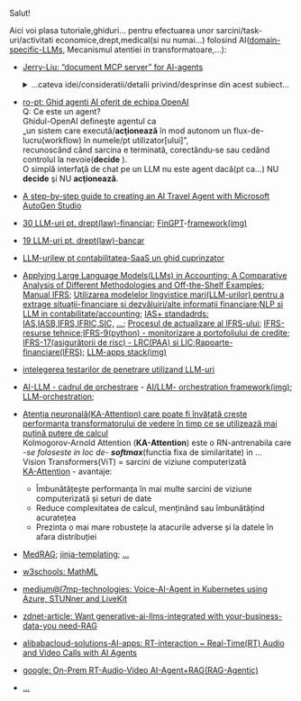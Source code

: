 Salut!

Aici voi plasa tutoriale,ghiduri... pentru efectuarea unor sarcini/task-uri/activitati economice,drept,medical(si nu numai...) folosind AI([domain-specific-LLMs](https://medium.com/sage-ai/building-domain-specific-llms-for-reliable-accounting-solutions-at-sage-f5f49479c8ad), Mecanismul atentiei in transformatoare,...):

 - [Jerry-Liu:  “document MCP server” for AI-agents](https://www.linkedin.com/posts/jerry-liu-64390071_ive-been-thinking-about-this-idea-of-a-activity-7326034385671983104-KU7l?utm_source=share&utm_medium=member_desktop&rcm=ACoAABLIPGMB6KpJrQjF9LX4I4WFQuRY84ckvhg)
   <br/>
   <details>
    <summary>...cateva idei/consideratii/detalii privind/desprinse din acest subiect...</summary>

   <hr/>
   
   <pre>Motivul pentru care <b>RAG</b> a devenit atât de popular ca si concept este
   pentru că oamenii au vrut o modalitate de a conecta <b>LLM</b>-urile cu propriile(deci private!) <i>surse de date</i>.
   Odată cu creșterea <b>Agenților</b>/<b>MCP</b>/<b>A2A</b>, putem reformula această idee
   în jurul modelului <b>fluxurilor de lucru</b>(de tip <b>decide</b> si <b>actioneaza</b>) ale <b>Agenților</b>
   care interacționează cu <b><i>instrumentele</i></b> specifice.

   <b>Agenții</b> pot(decide si actiona) apela <b><i>instrumente</i></b> și pot(decide si actiona) <b><i>recupera</i></b> <i>date</i>(în sens general!).
   Aici ne putem concentra pe <i>documente</i>(fisierele sunt containere de continut-document care sunt vazute ca si <i>sursa de date</i>!).
   <b>Agenții</b> pot interacționa cu <i>documentele</i> în câteva moduri:
   1. <b><i>Căutare</i></b>:    Ei pot <b><i>interoga</i></b> o interfață API cu parametri preciși pentru a căuta <i>fișiere</i>/<i>metadate pe/de fișiere</i>.
   2. <b><i>Recuperare</i></b>: Pot face <b><i>căutări semantice</i></b> pentru a găsi <i>sursa relevantă de date</i> (acesta este doar <b>RAG</b>!)
   3. <b><i>Analiză</i></b>:    Pot <b><i>interoga</i></b> o bază de date(BD) structurată pentru a obține informații agregate din <i>documentele</i> lor
                                (rezumate/sumarizari).
   4. <b><i>Manipulare</i></b>: Pot apela un set de funcții expuse de/dupa tipul-de-<i>fișier</i> pentru a <b><i>manipula</i></b> <i>fișierul</i>
      (de exemplu, efectuarea <b><i>calculelor</i></b> pe o <i>foaie Excel</i>, <b><i>editarea</i></b> în <i>Word/PowerPoint</i>)
   
   Dacă doriți să construiți <b>Agenți</b> eficienți peste <i>surse de date</i> precum <i>documente</i>, atunci aveți nevoie de
   <b><i>instrumente</i></b> foarte bune peste aceste <i>documente</i>.  

   In <b>LlamaCloud</b> sunt deja unele dintre "<b><i>instrumentele</i></b> de <i>documente</i>" de bază:
    - <b><i>analiză(3)</i></b>,
    - <b><i>extragere(1&2)</i></b>,
    - <b><i>indexare(1&2)</i></b>
    - și se construiesc mult mai <b><i>multe</i></b>(instrumente care sa acopere conducta ETL si nu numai...).
   </pre>

   Puteti afla mult mai multe lucruri din [articolul original](https://www.linkedin.com/feed/?highlightedUpdateType=PAGES_TRENDING_CONTENT_BY_COMPANY_YOU_FOLLOW&highlightedUpdateUrn=urn%3Ali%3Aactivity%3A7326034385671983104)(***Document MCP Layer for Agents***) al lui [**Jerry-Liu**](https://www.google.com/search?q=document+MCP+layer+data+layer+knowledgement+layer+si+layer%28Agent+LLM%29&sca_esv=7362c71c7debaa22&rlz=1C1CHBF_enRO1132RO1132&udm=2&biw=1920&bih=911&sxsrf=AE3TifMFjAUJCAxWyGhWoWIrfAKf073pFg%3A1748078901220&ei=NZExaLGNDcaFxc8P_MGrkAM&ved=0ahUKEwjx-8iv5buNAxXGQvEDHfzgCjIQ4dUDCBE&uact=5&oq=document+MCP+layer+data+layer+knowledgement+layer+si+layer%28Agent+LLM%29&gs_lp=EgNpbWciRWRvY3VtZW50IE1DUCBsYXllciBkYXRhIGxheWVyIGtub3dsZWRnZW1lbnQgbGF5ZXIgc2kgbGF5ZXIoQWdlbnQgTExNKUj1M1C-DlidMnABeACQAQCYAXqgAYsQqgEEMC4xObgBA8gBAPgBAZgCAKACAJgDAIgGAZIHAKAH1wayBwC4BwDCBwDIBwA&sclient=img)...[lectura placuta](https://jingdongsun.medium.com/ai-agents-and-automation-mcp-and-my-considerations-5aa6a5dd42d8)!
   
   <hr/>
   
   </details>
 - [ro-pt: Ghid agenti AI oferit de echipa OpenAI ](https://www.pt.ro/openai-ghid-agenti/)
   <br/>Q: Ce este un agent?
<br/>Ghidul-OpenAI defineşte agentul ca
<br/>„un sistem care execută/<b>acţionează</b> în mod autonom un flux-de-lucru(workflow) în numele/pt utilizator[ului]”,
<br/>recunoscând când sarcina e terminată, corectându‑se sau cedând controlul la nevoie(<b>decide</b> ).
<br/>O simplă interfaţă de chat pe un LLM nu este agent dacă(pt ca...) NU <b>decide</b> şi NU <b>acţionează</b>.
 - [A step-by-step guide to creating an AI Travel Agent with Microsoft AutoGen Studio](https://medium.com/@wxia8888/a-step-by-step-guide-to-creating-an-ai-travel-agent-with-microsoft-autogen-studio-7295592331ac)
 - [30 LLM-uri pt. drept(law)-financiar](https://www.lawstudies.ro/llm/drept-financiar); [FinGPT](https://levelup.gitconnected.com/fingpt-open-source-llm-for-finance-e8ec10d0bf40)-[framework(img)](https://miro.medium.com/v2/resize:fit:1400/1*NcxcT0TfKAK8vZYBAsFAFQ.png)
 - [19 LLM-uri pt. drept(law)-bancar](https://www.lawstudies.ro/llm/legea-bancar%C4%83)
 - [LLM-urilew pt contabilitatea-SaaS un ghid cuprinzator](https://www.sage.com/en-us/blog/llms-for-saas-accounting-a-comprehensive-guide/)
 - [Applying Large Language Models(LLMs) in Accounting: A Comparative Analysis of Different
Methodologies and Off-the-Shelf Examples](https://download.ssrn.com/2024/6/29/4650476.pdf?response-content-disposition=inline&X-Amz-Security-Token=IQoJb3JpZ2luX2VjEFEaCXVzLWVhc3QtMSJGMEQCIB2XM1vd62TPrcEmeSI0KizTPU%2FlsVDZiXrHay%2F5qKbHAiBTSPuYtFbQ04MBLA%2FXW6YX3afh9uFB0lhcchKer0vfaCrHBQi5%2F%2F%2F%2F%2F%2F%2F%2F%2F%2F8BEAQaDDMwODQ3NTMwMTI1NyIMHkPdXVCrjXlushuCKpsFUH8Qg4Ekt60E4Xb1jrMz7spdMaQk3FFNMFk0u0R8T0JlueWn7plYHGcvGL8xuDfccR6bT%2B1Ckkorwr8plSlDFqE2P7m2ttzu%2BC1huNOreUzyKVjnRezs5kgj6%2B9dcgkKRUAWclltTk1FPhwCE10mPafQKC0bfBdwKrAUiiNS4m7FSVQNR6ZQ%2BpYi%2BSJzzTq8TeFMAiiFRRk2l3uB9v7uE2jIX6LlvfVL2Bun%2F33cLjusxqNQLsE40wjBt8QoVd%2FmgiPtMHzvjPX9OlKC4lec5VNuc2Tossmo98NnQYMeAO24s6Gn9xRe%2BpMWlxlYrn0WptUKcmF8Q1UxTPlgCCV1aODnfhHUGmghCVjC97yTlUru%2FqkpKKzmVxv9QN0byyCZls77p%2BsFbH8UNP2%2FqtKWJklJF8CBimHUa7ntiPGxJaj%2FYV5IuWepoAKGwk39YqQ30pZkswZI%2B9UivquyX7MzpjDb4d2EpnDqQQNIhogatnMj2x9aJYx%2FW%2FmfnU6ATEd9WEBskAYk17P4zGvpebwfMlP5FmDDX86I2Bqm5vynCaB6VwquQnNrZb0mYR%2FpJqDpJLaJqEiEqeds2aPk%2By978bivRfMSeGHafMb3T7Gq8jNdwpP3ZcWjB0XHwh7%2BN3Our%2BQXI3F0VJQc85AXCWBOBanRfk2bTuWG6bfe03iSMmxC1FOb29j2RQiEn%2BaXx%2FiHgq1lo5VdOGQ7Jy6hqjTmEeTxjb2om7xuWDm6zR7DeOW50TanipAkojoMlQq%2Bu1jDeLrns0nq2OVEPXo0rZWXGtCC%2BXiILHmoWPhUY%2BNxP3%2FoJx78c3jeXBfIMtZFDy8n84H6L44fgrsJkesk3dCg7Mvvlvd4Pc%2B5n7th%2BSVBjbj3%2B%2BQy6rsDxzg59DC%2Fva6%2FBjqyAWbLLpq5bCE7vW2%2BSg4WyUzQw59vl1hkW5GIJkbB9uCavHHeuy14jg4yzK3IiWnJEqb1P4RZzMkM7hAzxt2iv0ERJfz2Uyr0N9wF7Q64NHLuxJKbxb3uDoR%2FuYQF9QZvhpBeYaD5awxVYib8Cmvxj%2FAB3KWwyQJ2VUWkTzQJvrnPVQknkQWC0n9ZsondMS1S%2FFHhkDRTRCs3GYmx0IXrbscm3spFeBFe2QeAbSg125GVDtw%3D&X-Amz-Algorithm=AWS4-HMAC-SHA256&X-Amz-Date=20250401T084410Z&X-Amz-SignedHeaders=host&X-Amz-Expires=300&X-Amz-Credential=ASIAUPUUPRWE5BCV4IC6%2F20250401%2Fus-east-1%2Fs3%2Faws4_request&X-Amz-Signature=b8a5c9c7e862126f54d7da86d108564b659525fba62af8c3cb9a4339c7a13623&abstractId=4650476); [Manual IFRS](https://viewpoint.pwc.com/dt/gx/en/pwc/manual_of_accounting/ifrs/ifrs_INT/ifrs_INT.html); [Utilizarea modelelor lingvistice mari(LLM-urilor) pentru a extrage situații-financiare și dezvăluiri/alte informații financiare](https://www.linkedin.com/pulse/using-large-language-models-extract-financial-sid-kumar-cfa-fdp-z9jle/);[NLP si LLM in contabilitate/accounting](https://www.mercity.ai/blog-post/nlp-and-llm-in-accounting); [IAS+ standadrds: IAS,IASB,IFRS,IFRIC,SIC,](https://www.iasplus.com/en/standards) [...](https://www.icaew.com/technical/corporate-reporting/ifrs/ifrs-accounting-standards-tracker); [Procesul de actualizare al IFRS-ului](https://icmab.gov.bd/wp-content/uploads/2019/05/8-Updates-on-IFRS.pdf); [IFRS-resurse tehnice](https://www.ey.com/en_gl/ifrs-technical-resources);[IFRS-9(python) - monitorizare a portofoliului de credite](https://medium.com/atoti/tutorial-how-to-build-an-ifrs-9-solution-with-python-and-atoti-6370dfb6c23); [IFRS-17(asigurătorii de risc) - LRC(PAA) si LIC](https://www.insuranceerm.com/content/partnered-content/ifrs-17-essentials/unpacking-lrc-and-lic-calculations-for-p-and-c-insurers.html);[Rapoarte-financiare(IFRS)](https://www.studocu.com/my/document/sunway-college/sbr-specimen-1/sbr%E9%87%8D%E7%82%B9%E7%AC%94%E8%AE%B0-klncnasjbc/66251773); [LLM-apps stack(img)](https://datasciencedojo.com/wp-content/uploads/LangChain-and-Orchestration-Frameworks.jpg.webp)
 - [intelegerea testarilor de penetrare utilizand LLM-uri](https://blog.gopenai.com/understanding-penetration-testing-with-llms-2b0ec6add14a)
 - [AI-LLM - cadrul de orchestrare](https://x.com/jblefevre60/status/1749859115961074010) - [AI/LLM- orchestration framework(img)](https://pbs.twimg.com/media/GEi_lygXQAAIS4w?format=jpg&name=small); [LLM-orchestration](https://www.linkedin.com/posts/data-science-dojo_orchestrationframework-activity-7154913549402660864-BX6d/);
 - [Atenția neuronală(KA-Attention) care poate fi învățată crește performanța transformatorului de vedere în timp ce se utilizează mai puțină putere de calcul](https://dev.to/aimodels-fyi/learnable-neural-attention-boosts-vision-transformer-performance-while-using-less-computing-power-2b62)
<br/>Kolmogorov-Arnold Attention (**KA-Attention**) este o RN-antrenabila care -*se foloseste in loc de*- ***softmax***(functia fixa de similaritate) in ...
<br/>Vision Transformers(ViT) = sarcini de viziune computerizată
<br/>[KA-Attention](https://www.aimodels.fyi/papers/arxiv/kolmogorov-arnold-attention-is-learnable-attention-better) - avantaje:
    - Îmbunătățește performanța în mai multe sarcini de viziune computerizată și seturi de date
    - Reduce complexitatea de calcul, menținând sau îmbunătățind acuratețea
    - Prezinta o mai mare robustețe la atacurile adverse și la datele în afara distribuției
 - [MedRAG](https://github.com/Teddy-XiongGZ/MedRAG/tree/main); [jinja-templating](https://jinja.palletsprojects.com/en/stable/); [...](https://www.google.com/search?q=github+python+ai+rag+mcp+medical+disease+symptom+prescription+drugs+precautions+treatment+recommendations++bot+assistant+agent+bot+predict&sca_esv=f2c3fa3a06631ada&rlz=1C1CHBF_enRO1132RO1132&sxsrf=AHTn8zrGQyjjSKAj8e1h4fDJAhGAuXwmjw%3A1744558801645&ei=0dr7Z8-UJ_SMxc8P3rGK6Ao&ved=0ahUKEwiPwaX9q9WMAxV0RvEDHd6YAq0Q4dUDCBE&uact=5&oq=github+python+ai+rag+mcp+medical+disease+symptom+prescription+drugs+precautions+treatment+recommendations++bot+assistant+agent+bot+predict&gs_lp=Egxnd3Mtd2l6LXNlcnAiigFnaXRodWIgcHl0aG9uIGFpIHJhZyBtY3AgbWVkaWNhbCBkaXNlYXNlIHN5bXB0b20gcHJlc2NyaXB0aW9uIGRydWdzIHByZWNhdXRpb25zIHRyZWF0bWVudCByZWNvbW1lbmRhdGlvbnMgIGJvdCBhc3Npc3RhbnQgYWdlbnQgYm90IHByZWRpY3RIAFAAWABwAHgAkAEAmAEAoAEAqgEAuAEDyAEA-AEBmAIAoAIAmAMAkgcAoAcAsgcAuAcA&sclient=gws-wiz-serp)
 - [w3schools: MathML](https://www.w3schools.com/ai/ai_mathematics.asp)
 - [medium@l7mp-technologies: Voice-AI-Agent in Kubernetes using Azure, STUNner and LiveKit](https://medium.com/l7mp-technologies/running-reel-time-ai-voice-assistants-in-kubernetes-136662bd031f)
 - [zdnet-article: Want generative-ai-llms-integrated with your-business-data-you need-RAG](https://www.zdnet.com/article/want-generative-ai-llms-integrated-with-your-business-data-you-need-rag/)
 - [alibabacloud-solutions-AI-apps: RT-interaction ~ Real-Time(RT) Audio and Video Calls with AI Agents](https://www.alibabacloud.com/en/solutions/ai-application/real-time-interaction?_p_lc=1)
 - [google: On-Prem RT-Audio-Video AI-Agent+RAG(RAG-Agentic)](https://www.google.com/search?q=On-Prem+RT+Audio-Video+Ai-Agent+RAG&rlz=1C1CHBF_enRO1132RO1132&oq=On-Prem+RT+Audio-Video+Ai-Agent+RAG&gs_lcrp=EgZjaHJvbWUyBggAEEUYOTIJCAEQIRgKGKABMgkIAhAhGAoYoAEyCQgDECEYChigATIHCAQQIRiPAjIHCAUQIRiPAjIHCAYQIRiPAtIBCjMyMjg0ajBqMTWoAgiwAgHxBQTmle79UJhk&sourceid=chrome&ie=UTF-8)
 - [...](https://www.google.com/search?sca_esv=84558b4239d0d7dc&rlz=1C1CHBF_enRO1132RO1132&sxsrf=AHTn8zodTjyFI8fCpe_f4uB7jP6L0__2yg:1743498593387&q=python+llm+IFRS,IAS+IFRS+SIC&udm=2&fbs=ABzOT_BYhiZpMrUAF0c9tORwPGlsodhGu4F1UEhEeTehlBu7020oMQ7aBpF-aNynCVlndtbrl-4J-rajucdRXcWuI2dKH9PAaK3ysaU0BSsPt4nUY66XgK_i1ksX1t7wbJ4XlSN3_Sovl3KlCML7ME1cwouhGns_CkbpeIPnBxJEJSEGrnnH0JwIXbOS9r6Vd51OJD3AQnYmg6tzAhwyAP9i66uHsY6dbQ&sa=X&ved=2ahUKEwjF4syyvraMAxWsBdsEHYEZI0cQtKgLegQIDhAB&biw=1920&bih=911&dpr=1)
